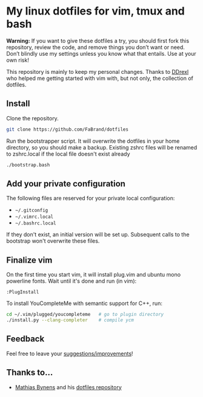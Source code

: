 # My linux dotfiles for vim, tmux and bash

**Warning:** If you want to give these dotfiles a try, you should first fork
this repository, review the code, and remove things you don’t want or need.
Don’t blindly use my settings unless you know what that entails. Use at your
own risk!

This repository is mainly to keep my personal changes.
Thanks to [DDrexl](https://github.com/ddrexl) who helped me getting started with vim
with, but not only, the collection of dotfiles.

## Install

Clone the repository.
```bash
git clone https://github.com/FaBrand/dotfiles
```

Run the bootstrapper script. It will overwrite the dotfiles in your home
directory, so you should make a backup.
Existing zshrc files will be renamed to zshrc.local if the local file doesn't exist already
```bash
./bootstrap.bash
```

## Add your private configuration

The following files are reserved for your private local configuration:
 - `~/.gitconfig`
 - `~/.vimrc.local`
 - `~/.bashrc.local`

If they don't exist, an initial version will be set up.
Subsequent calls to the bootstrap won't overwrite these files.

## Finalize vim

On the first time you start vim, it will install plug.vim and ubuntu mono powerline fonts.
Wait until it's done and run (in vim):
```vim
:PlugInstall
```

To install YouCompleteMe with semantic support for C++, run:
```bash
cd ~/.vim/plugged/youcompleteme   # go to plugin directory
./install.py --clang-completer    # compile ycm
```

## Feedback

Feel free to leave your [suggestions/improvements](https://github.com/FaBrand/dotfiles/issues)!

## Thanks to…

* [Mathias Bynens](https://mathiasbynens.be/) and his [dotfiles repository](https://github.com/mathiasbynens/dotfiles)

